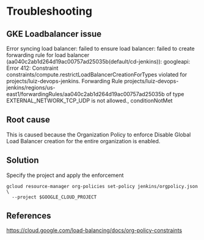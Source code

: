 # Troubleshooting
## GKE Loadbalancer issue
Error syncing load balancer: failed to ensure load balancer: failed to create forwarding rule for load balancer (aa040c2ab1d264d19ac00757ad25035b(default/cd-jenkins)): googleapi: Error 412: Constraint constraints/compute.restrictLoadBalancerCreationForTypes violated for projects/luiz-devops-jenkins. Forwarding Rule projects/luiz-devops-jenkins/regions/us-east1/forwardingRules/aa040c2ab1d264d19ac00757ad25035b of type EXTERNAL_NETWORK_TCP_UDP is not allowed., conditionNotMet

## Root cause
This is caused because the Organization Policy to enforce Disable Global Load
Balancer creation for the entire organization is enabled.

## Solution
Specify the project and apply the enforcement

  ```shell
  gcloud resource-manager org-policies set-policy jenkins/orgpolicy.json \
    --project $GOOGLE_CLOUD_PROJECT 
  ```

## References
https://cloud.google.com/load-balancing/docs/org-policy-constraints

